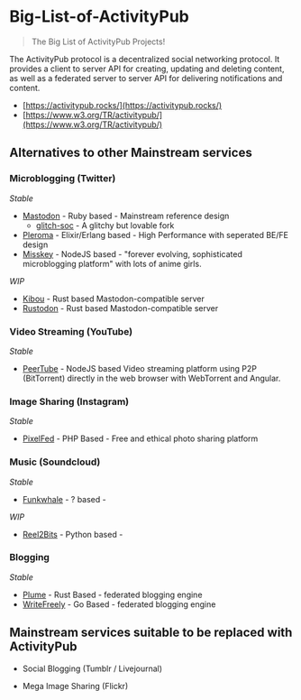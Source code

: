 # Big-List-of-ActivityPub
> The Big List of ActivityPub Projects!

The ActivityPub protocol is a decentralized social networking protocol. It provides a client to server API for creating, updating and deleting content, as well as a federated server to server API for delivering notifications and content.

* [https://activitypub.rocks/](https://activitypub.rocks/)
* [https://www.w3.org/TR/activitypub/](https://www.w3.org/TR/activitypub/)

## Alternatives to other Mainstream services

### Microblogging (Twitter)
_Stable_
* [Mastodon](https://github.com/tootsuite/mastodon) - Ruby based - Mainstream reference design
  * [glitch-soc](https://github.com/glitch-soc/mastodon/) - A glitchy but lovable fork
* [Pleroma](https://pleroma.social/) - Elixir/Erlang based - High Performance with seperated BE/FE design
* [Misskey](https://github.com/syuilo/misskey) - NodeJS based - "forever evolving, sophisticated microblogging platform" with lots of anime girls.

_WIP_
* [Kibou](https://git.cybre.club/kibouproject/kibou) - Rust based Mastodon-compatible server
* [Rustodon](https://github.com/rustodon/rustodon) - Rust based Mastodon-compatible server

### Video Streaming (YouTube)
_Stable_
* [PeerTube](https://github.com/Chocobozzz/PeerTube) - NodeJS based Video streaming platform using P2P (BitTorrent) directly in the web browser with WebTorrent and Angular.

### Image Sharing (Instagram)
_Stable_
* [PixelFed](https://github.com/pixelfed/pixelfed) - PHP Based -  Free and ethical photo sharing platform

### Music (Soundcloud)
_Stable_
* [Funkwhale](https://dev.funkwhale.audio/funkwhale/funkwhale) - ? based -

_WIP_
* [Reel2Bits](https://github.com/rhaamo/reel2bits) - Python based -

### Blogging
_Stable_
* [Plume](https://github.com/Plume-org/Plume) - Rust Based -  federated blogging engine
* [WriteFreely](https://github.com/writeas/writefreely) - Go Based - federated blogging engine


## Mainstream services suitable to be replaced with ActivityPub

* Social Blogging (Tumblr / Livejournal)

* Mega Image Sharing (Flickr)
